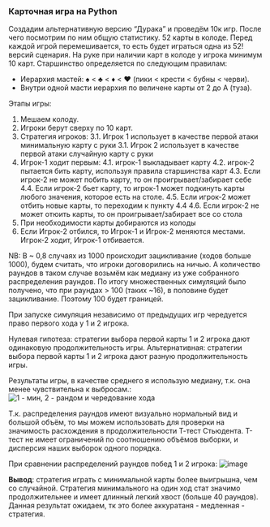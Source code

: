 ### Карточная игра на Python

Создадим альтернативную версию “Дурака” и проведём 10к игр. После чего посмотрим по ним общую статистику.
52 карты в колоде. Перед каждой игрой перемешивается, то есть будет играться одна из 52! версий сценария.
На руке при наличии карт в колоде у игрока минимум 10 карт.
Старшинство определяется по следующим правилам:
* Иерархия мастей: ♠ < ♣ < ♦ < ♥ (пики < крести < бубны < черви).
* Внутри одной масти иерархия по величене карты от 2 до А (туза).

Этапы игры:
  1. Мешаем колоду.
  2. Игроки берут сверху по 10 карт.
  3. Стратегия игроков:
      3.1. Игрок 1 использует в качестве первой атаки минимальную карту с руки
      3.1. Игрок 2 использует в качестве первой атаки случайную карту с руки
  4. Игрок-1 ходит первым:
      4.1. игрок-1 выкладывает карту
      4.2. игрок-2 пытается бить карту, используя правила старшинства карт
      4.3. Если игрок-2 не может побить карту, то он проигрывает/забирает себе
      4.4. Если игрок-2 бьет карту, то игрок-1 может подкинуть карты любого значения, которое есть на столе.
      4.5. Если игрок-2 может отбить новые карты, то переходим к пункту 4.4
      4.6. Если игрок-2 не может отюить карты, то он проигрывает/забирает все со стола
  5. При необходимости карты добираются из колоды
  6. Если Игрок-2 отбился, то Игрок-1 и Игрок-2 меняются местами. Игрок-2 ходит, Игрок-1 отбивается.

NB: В ~ 0,8 случаях из 1000 происходит зацикливание (ходов больше 1000), будем считать, что игроки договорились на ничью.
А количество раундов в таком случае возьмём как медиану из уже собранного распределения раундов.
По итогу множественных симуляций было получено, что при раундах > 100 (таких ~16), в половине будет зацикливание. Поэтому 100 будет границей.

При запуске симуляция независимо от предыдущих игр чередуется право первого хода у 1 и 2 игрока.

Нулевая гипотеза: стратегии выбора первой карты 1 и 2 игрока дают одинаковую продолжительность игры.
Альтернативная: стратегии выбора первой карты 1 и 2 игрока дают разную продолжительность игры.

Результаты игры, в качестве среднего я использую медиану, т.к. она менее чувствительна к выбросам.:
![1 - мин, 2 - рандом и чередование хода](https://user-images.githubusercontent.com/94457858/194724202-b64c1dd7-043a-4394-b188-7d671377b01f.png)

Т.к. распределения раундов имеют визуально нормальный вид и большой объём, то мы можем использовать для проверки на значимость расхождения в продолжительности Т-тест Стьюдента. Т-тест не имеет ограничений по соотношению объёмов выборки, и дисперсия наших выборок одного порядка.

При сравнении распределений раундов побед 1 и 2 игрока:
![image](https://user-images.githubusercontent.com/94457858/194935498-7cfa501f-59f1-4f21-8e73-02e2868eef7e.png)


**Вывод**: стратегия играть с минимальной карты более выигрышна, чем со случайной.
Стратегия минимального на один ход стат значимо продолжительнее и имеет длинный легкий хвост (больше 40 раундов). Данная результат ожидаем, тк это более аккуратаня - медленная - стратегия.
